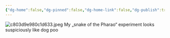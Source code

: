 ```yaml
---
{"dg-home":false,"dg-pinned":false,"dg-home-link":false,"dg-publish":true,"tags":["dgblip"],"disabled rules":["yaml-title","yaml-title-alias","file-name-heading"],"title":"philipp on mastodon @ 2023-02-25","created-date":"2023-02-25T16:57:21","id":109926432235945710,"updated-date":"2025-05-02T08:50:43","dg-path":"blips/109926432235945716.md","permalink":"/blips/109926432235945716/","dgPassFrontmatter":true}
---
```



![c803d9e980c1d633.jpeg](/img/user/attachments/c803d9e980c1d633.jpeg)
My „snake of the Pharao“ experiment looks suspiciously like dog poo



